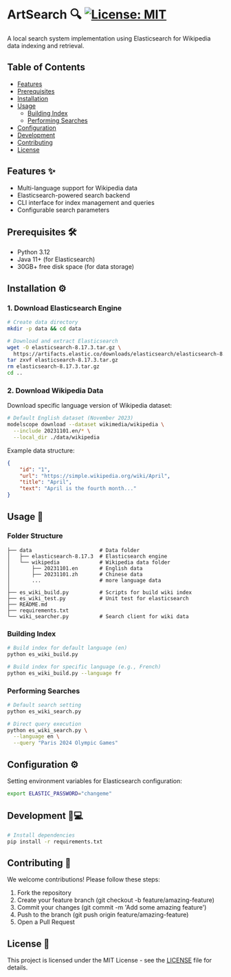 # ArtSearch 🔍 [![License: MIT](https://img.shields.io/badge/License-MIT-yellow.svg)](https://opensource.org/licenses/MIT)

A local search system implementation using Elasticsearch for Wikipedia data indexing and retrieval.

<!-- ![Search Demo](./assets/search-demo.gif) Add actual demo file path later -->

## Table of Contents

- [Features](#features)
- [Prerequisites](#prerequisites)
- [Installation](#installation)
- [Usage](#usage)
  - [Building Index](#building-index)
  - [Performing Searches](#performing-searches)
- [Configuration](#configuration)
- [Development](#development)
- [Contributing](#contributing)
- [License](#license)

## Features ✨

- Multi-language support for Wikipedia data
- Elasticsearch-powered search backend
- CLI interface for index management and queries
- Configurable search parameters

## Prerequisites 🛠️

- Python 3.12
- Java 11+ (for Elasticsearch)
- 30GB+ free disk space (for data storage)

## Installation ⚙️

### 1. Download Elasticsearch Engine

```bash
# Create data directory
mkdir -p data && cd data

# Download and extract Elasticsearch
wget -O elasticsearch-8.17.3.tar.gz \
  https://artifacts.elastic.co/downloads/elasticsearch/elasticsearch-8.17.3-linux-x86_64.tar.gz
tar zxvf elasticsearch-8.17.3.tar.gz
rm elasticsearch-8.17.3.tar.gz
cd ..
```

### 2. Download Wikipedia Data

Download specific language version of Wikipedia dataset:

```bash
# Default English dataset (November 2023)
modelscope download --dataset wikimedia/wikipedia \
  --include 20231101.en/* \
  --local_dir ./data/wikipedia
```

Example data structure:

```json
{
    "id": "1",
    "url": "https://simple.wikipedia.org/wiki/April",
    "title": "April",
    "text": "April is the fourth month..."
}
```

## Usage 🚀

### Folder Structure

```
├── data                      # Data folder
│   ├── elasticsearch-8.17.3  # Elasticsearch engine
│   └── wikipedia             # Wikipedia data folder
│       ├── 20231101.en       # English data
│       ├── 20231101.zh       # Chinese data
│       ...                   # more language data
│
├── es_wiki_build.py          # Scripts for build wiki index
├── es_wiki_test.py           # Unit test for elasticsearch
├── README.md
├── requirements.txt
└── wiki_searcher.py          # Search client for wiki data
```

### Building Index

```bash
# Build index for default language (en)
python es_wiki_build.py

# Build index for specific language (e.g., French)
python es_wiki_build.py --language fr
```

### Performing Searches

```bash
# Default search setting
python es_wiki_search.py

# Direct query execution
python es_wiki_search.py \
  --language en \
  --query "Paris 2024 Olympic Games" 
```

## Configuration ⚙️

Setting environment variables for Elasticsearch configuration:

```bash
export ELASTIC_PASSWORD="changeme"
```

<!-- Modify config.yaml for custom settings:

```yaml
elasticsearch:
  host: localhost
  port: 9200
  index_prefix: "wiki_"
languages: [en, fr, es]
batch_size: 500
``` -->

## Development 🧑💻

```bash
# Install dependencies
pip install -r requirements.txt
```

## Contributing 🤝

We welcome contributions! Please follow these steps:

1. Fork the repository
2. Create your feature branch (git checkout -b feature/amazing-feature)
3. Commit your changes (git commit -m 'Add some amazing feature')
4. Push to the branch (git push origin feature/amazing-feature)
5. Open a Pull Request

<!-- See CONTRIBUTING.md for detailed guidelines. -->

## License 📄

This project is licensed under the MIT License - see the [LICENSE](./LICENSE) file for details.

